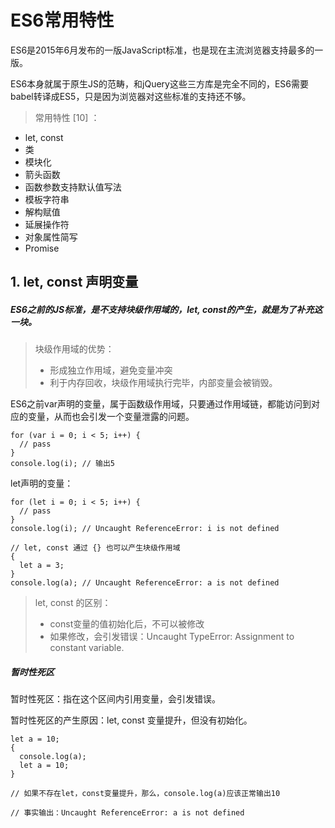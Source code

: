 # ES6常用特性
ES6是2015年6月发布的一版JavaScript标准，也是现在主流浏览器支持最多的一版。

ES6本身就属于原生JS的范畴，和jQuery这些三方库是完全不同的，ES6需要babel转译成ES5，只是因为浏览器对这些标准的支持还不够。

> 常用特性 [10] ：
* let, const
* 类
* 模块化
* 箭头函数
* 函数参数支持默认值写法
* 模板字符串
* 解构赋值
* 延展操作符
* 对象属性简写
* Promise

## 1. let, const 声明变量
##### ES6之前的JS标准，是不支持块级作用域的，let, const的产生，就是为了补充这一块。
> 块级作用域的优势：
> * 形成独立作用域，避免变量冲突
> * 利于内存回收，块级作用域执行完毕，内部变量会被销毁。

ES6之前var声明的变量，属于函数级作用域，只要通过作用域链，都能访问到对应的变量，从而也会引发一个变量泄露的问题。

```比如最常见的for循环变量泄露
for (var i = 0; i < 5; i++) {
  // pass
}
console.log(i); // 输出5
```

let声明的变量：
```
for (let i = 0; i < 5; i++) {
  // pass
}
console.log(i); // Uncaught ReferenceError: i is not defined

// let, const 通过 {} 也可以产生块级作用域
{
  let a = 3;
}
console.log(a); // Uncaught ReferenceError: a is not defined
```

> let, const 的区别：
> * const变量的值初始化后，不可以被修改
> * 如果修改，会引发错误：Uncaught TypeError: Assignment to constant variable.

##### 暂时性死区
暂时性死区：指在这个区间内引用变量，会引发错误。

暂时性死区的产生原因：let, const 变量提升，但没有初始化。

```暂时性死区的验证：
let a = 10;
{
  console.log(a);
  let a = 10;
}

// 如果不存在let，const变量提升，那么，console.log(a)应该正常输出10

// 事实输出：Uncaught ReferenceError: a is not defined
```

